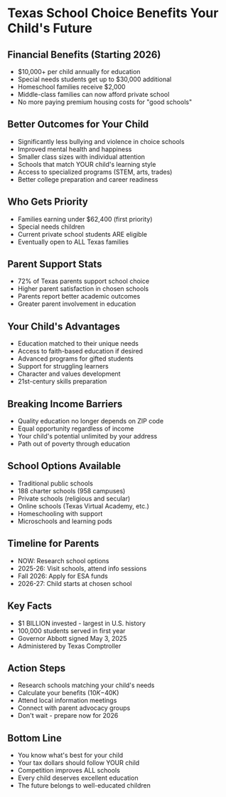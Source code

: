 # Texas School Choice Benefits Your Child's Future

## Financial Benefits (Starting 2026)
- $10,000+ per child annually for education
- Special needs students get up to $30,000 additional
- Homeschool families receive $2,000
- Middle-class families can now afford private school
- No more paying premium housing costs for "good schools"

## Better Outcomes for Your Child
- Significantly less bullying and violence in choice schools
- Improved mental health and happiness
- Smaller class sizes with individual attention
- Schools that match YOUR child's learning style
- Access to specialized programs (STEM, arts, trades)
- Better college preparation and career readiness

## Who Gets Priority
- Families earning under $62,400 (first priority)
- Special needs children
- Current private school students ARE eligible
- Eventually open to ALL Texas families

## Parent Support Stats
- 72% of Texas parents support school choice
- Higher parent satisfaction in chosen schools
- Parents report better academic outcomes
- Greater parent involvement in education

## Your Child's Advantages
- Education matched to their unique needs
- Access to faith-based education if desired
- Advanced programs for gifted students
- Support for struggling learners
- Character and values development
- 21st-century skills preparation

## Breaking Income Barriers
- Quality education no longer depends on ZIP code
- Equal opportunity regardless of income
- Your child's potential unlimited by your address
- Path out of poverty through education

## School Options Available
- Traditional public schools
- 188 charter schools (958 campuses)
- Private schools (religious and secular)
- Online schools (Texas Virtual Academy, etc.)
- Homeschooling with support
- Microschools and learning pods

## Timeline for Parents
- NOW: Research school options
- 2025-26: Visit schools, attend info sessions
- Fall 2026: Apply for ESA funds
- 2026-27: Child starts at chosen school

## Key Facts
- $1 BILLION invested - largest in U.S. history
- 100,000 students served in first year
- Governor Abbott signed May 3, 2025
- Administered by Texas Comptroller

## Action Steps
- Research schools matching your child's needs
- Calculate your benefits ($10K-$40K)
- Attend local information meetings
- Connect with parent advocacy groups
- Don't wait - prepare now for 2026

## Bottom Line
- You know what's best for your child
- Your tax dollars should follow YOUR child
- Competition improves ALL schools
- Every child deserves excellent education
- The future belongs to well-educated children